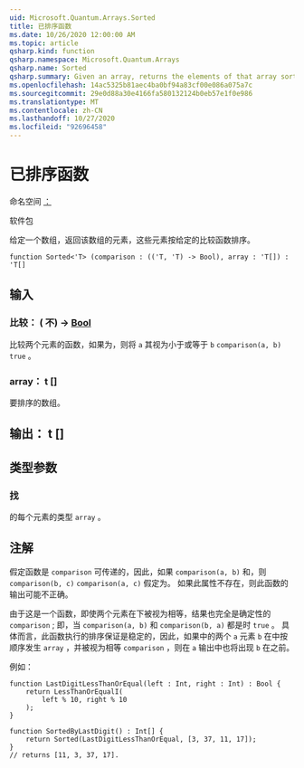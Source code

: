 ```yaml
---
uid: Microsoft.Quantum.Arrays.Sorted
title: 已排序函数
ms.date: 10/26/2020 12:00:00 AM
ms.topic: article
qsharp.kind: function
qsharp.namespace: Microsoft.Quantum.Arrays
qsharp.name: Sorted
qsharp.summary: Given an array, returns the elements of that array sorted by a given comparison function.
ms.openlocfilehash: 14ac5325b81aec4ba0bf94a83cf00e086a075a7c
ms.sourcegitcommit: 29e0d88a30e4166fa580132124b0eb57e1f0e986
ms.translationtype: MT
ms.contentlocale: zh-CN
ms.lasthandoff: 10/27/2020
ms.locfileid: "92696458"
---
```

# <a name="sorted-function"></a>已排序函数

命名空间 [：](xref:Microsoft.Quantum.Arrays)

软件包 [](https://nuget.org/packages/)


给定一个数组，返回该数组的元素，这些元素按给定的比较函数排序。

```qsharp
function Sorted<'T> (comparison : (('T, 'T) -> Bool), array : 'T[]) : 'T[]
```


## <a name="input"></a>输入

### <a name="comparison--tt---bool"></a>比较： ( 不) -> [Bool](xref:microsoft.quantum.lang-ref.bool)

比较两个元素的函数，如果为，则将 `a` 其视为小于或等于 `b` `comparison(a, b)` `true` 。


### <a name="array--t"></a>array： t []

要排序的数组。



## <a name="output--t"></a>输出： t []



## <a name="type-parameters"></a>类型参数

### <a name="t"></a>找

的每个元素的类型 `array` 。

## <a name="remarks"></a>注解

假定函数是 `comparison` 可传递的，因此，如果 `comparison(a, b)` 和，则 `comparison(b, c)` `comparison(a, c)` 假定为。 如果此属性不存在，则此函数的输出可能不正确。

由于这是一个函数，即使两个元素在下被视为相等，结果也完全是确定性的 `comparison` ; 即，当 `comparison(a, b)` 和 `comparison(b, a)` 都是时 `true` 。
具体而言，此函数执行的排序保证是稳定的，因此，如果中的两个 `a` 元素 `b` 在中按顺序发生 `array` ，并被视为相等 `comparison` ，则在 `a` 输出中也将出现 `b` 在之前。

例如：

```Q#
function LastDigitLessThanOrEqual(left : Int, right : Int) : Bool {
    return LessThanOrEqualI(
        left % 10, right % 10
    );
}

function SortedByLastDigit() : Int[] {
    return Sorted(LastDigitLessThanOrEqual, [3, 37, 11, 17]);
}
// returns [11, 3, 37, 17].
```
